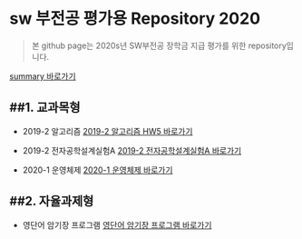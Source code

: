# sw 부전공 평가용 Repository 2020
>본 github page는 2020s년 SW부전공 장학금 지급 평가를 위한 repository입니다.

[summary 바로가기](https://github.com/petersmith1996/sw2020/blob/main/summary.md)

##1. 교과목형
---
* 2019-2 알고리즘
[2019-2 알고리즘 HW5 바로가기](https://github.com/petersmith1996/2019-2_Alg_HW5)

* 2019-2 전자공학설계실험A
[2019-2 전자공학설계실험A 바로가기](https://github.com/petersmith1996/eede-term)

* 2020-1 운영체제
[2020-1 운영체제 바로가기](https://github.com/petersmith1996/file_processing)

##2. 자율과제형
---
* 영단어 암기장 프로그램
[영단어 암기장 프로그램 바로가기](https://github.com/petersmith1996/vocabulary_memorization)
